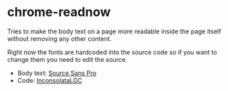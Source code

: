 # chrome-readnow

Tries to make the body text on a page more readable inside the page itself
without removing any other content.

Right now the fonts are hardcoded into the source code so if you want to
change them you need to edit the source.

* Body text: [Source Sans Pro](https://github.com/adobe-fonts/source-sans-pro/releases)
* Code: [InconsolataLGC](https://github.com/MihailJP/Inconsolata-LGC/releases)
